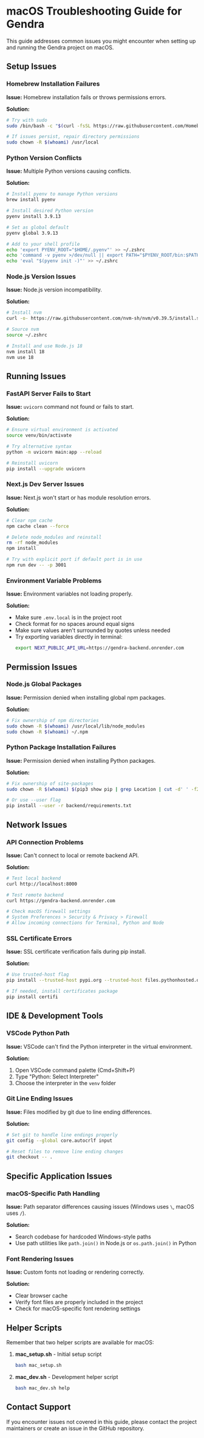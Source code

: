# macOS Troubleshooting Guide for Gendra

This guide addresses common issues you might encounter when setting up and running the Gendra project on macOS.

## Setup Issues

### Homebrew Installation Failures

**Issue:** Homebrew installation fails or throws permissions errors.

**Solution:**
```bash
# Try with sudo
sudo /bin/bash -c "$(curl -fsSL https://raw.githubusercontent.com/Homebrew/install/HEAD/install.sh)"

# If issues persist, repair directory permissions
sudo chown -R $(whoami) /usr/local
```

### Python Version Conflicts

**Issue:** Multiple Python versions causing conflicts.

**Solution:**
```bash
# Install pyenv to manage Python versions
brew install pyenv

# Install desired Python version
pyenv install 3.9.13

# Set as global default
pyenv global 3.9.13

# Add to your shell profile
echo 'export PYENV_ROOT="$HOME/.pyenv"' >> ~/.zshrc
echo 'command -v pyenv >/dev/null || export PATH="$PYENV_ROOT/bin:$PATH"' >> ~/.zshrc
echo 'eval "$(pyenv init -)"' >> ~/.zshrc
```

### Node.js Version Issues

**Issue:** Node.js version incompatibility.

**Solution:**
```bash
# Install nvm
curl -o- https://raw.githubusercontent.com/nvm-sh/nvm/v0.39.5/install.sh | bash

# Source nvm
source ~/.zshrc

# Install and use Node.js 18
nvm install 18
nvm use 18
```

## Running Issues

### FastAPI Server Fails to Start

**Issue:** `uvicorn` command not found or fails to start.

**Solution:**
```bash
# Ensure virtual environment is activated
source venv/bin/activate

# Try alternative syntax
python -m uvicorn main:app --reload

# Reinstall uvicorn
pip install --upgrade uvicorn
```

### Next.js Dev Server Issues

**Issue:** Next.js won't start or has module resolution errors.

**Solution:**
```bash
# Clear npm cache
npm cache clean --force

# Delete node_modules and reinstall
rm -rf node_modules
npm install

# Try with explicit port if default port is in use
npm run dev -- -p 3001
```

### Environment Variable Problems

**Issue:** Environment variables not loading properly.

**Solution:**
- Make sure `.env.local` is in the project root
- Check format for no spaces around equal signs
- Make sure values aren't surrounded by quotes unless needed
- Try exporting variables directly in terminal:
  ```bash
  export NEXT_PUBLIC_API_URL=https://gendra-backend.onrender.com
  ```

## Permission Issues

### Node.js Global Packages

**Issue:** Permission denied when installing global npm packages.

**Solution:**
```bash
# Fix ownership of npm directories
sudo chown -R $(whoami) /usr/local/lib/node_modules
sudo chown -R $(whoami) ~/.npm
```

### Python Package Installation Failures

**Issue:** Permission denied when installing Python packages.

**Solution:**
```bash
# Fix ownership of site-packages
sudo chown -R $(whoami) $(pip3 show pip | grep Location | cut -d' ' -f2)

# Or use --user flag
pip install --user -r backend/requirements.txt
```

## Network Issues

### API Connection Problems

**Issue:** Can't connect to local or remote backend API.

**Solution:**
```bash
# Test local backend
curl http://localhost:8000

# Test remote backend
curl https://gendra-backend.onrender.com

# Check macOS firewall settings
# System Preferences > Security & Privacy > Firewall
# Allow incoming connections for Terminal, Python and Node
```

### SSL Certificate Errors

**Issue:** SSL certificate verification fails during pip install.

**Solution:**
```bash
# Use trusted-host flag
pip install --trusted-host pypi.org --trusted-host files.pythonhosted.org -r backend/requirements.txt

# If needed, install certificates package
pip install certifi
```

## IDE & Development Tools

### VSCode Python Path

**Issue:** VSCode can't find the Python interpreter in the virtual environment.

**Solution:**
1. Open VSCode command palette (Cmd+Shift+P)
2. Type "Python: Select Interpreter"
3. Choose the interpreter in the `venv` folder

### Git Line Ending Issues

**Issue:** Files modified by git due to line ending differences.

**Solution:**
```bash
# Set git to handle line endings properly
git config --global core.autocrlf input

# Reset files to remove line ending changes
git checkout -- .
```

## Specific Application Issues

### macOS-Specific Path Handling

**Issue:** Path separator differences causing issues (Windows uses `\`, macOS uses `/`).

**Solution:**
- Search codebase for hardcoded Windows-style paths
- Use path utilities like `path.join()` in Node.js or `os.path.join()` in Python

### Font Rendering Issues

**Issue:** Custom fonts not loading or rendering correctly.

**Solution:**
- Clear browser cache
- Verify font files are properly included in the project
- Check for macOS-specific font rendering settings

## Helper Scripts

Remember that two helper scripts are available for macOS:

1. **mac_setup.sh** - Initial setup script
   ```bash
   bash mac_setup.sh
   ```

2. **mac_dev.sh** - Development helper script
   ```bash
   bash mac_dev.sh help
   ```

## Contact Support

If you encounter issues not covered in this guide, please contact the project maintainers or create an issue in the GitHub repository. 